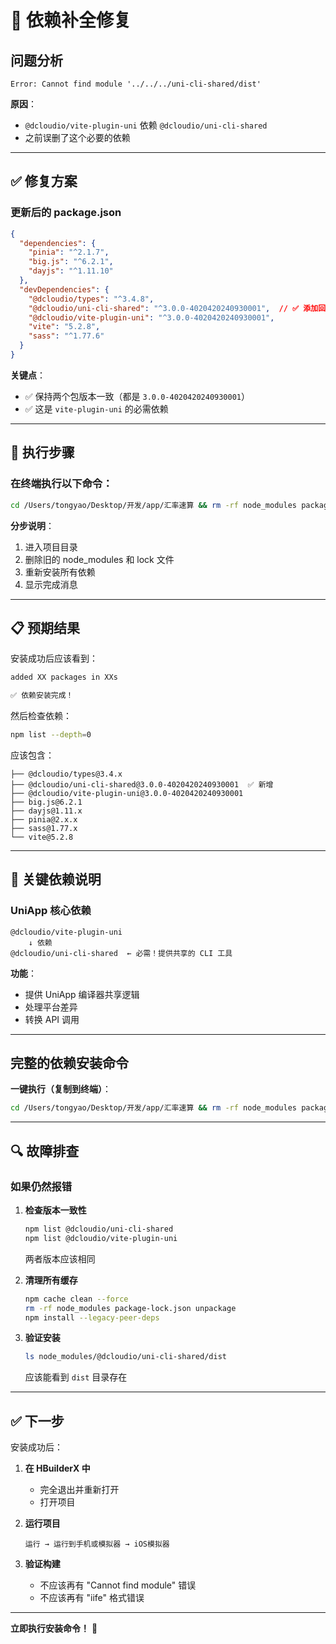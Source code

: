 # 🔧 依赖补全修复

## 问题分析

```
Error: Cannot find module '../../../uni-cli-shared/dist'
```

**原因**：
- `@dcloudio/vite-plugin-uni` 依赖 `@dcloudio/uni-cli-shared`
- 之前误删了这个必要的依赖

---

## ✅ 修复方案

### 更新后的 package.json

```json
{
  "dependencies": {
    "pinia": "^2.1.7",
    "big.js": "^6.2.1",
    "dayjs": "^1.11.10"
  },
  "devDependencies": {
    "@dcloudio/types": "^3.4.8",
    "@dcloudio/uni-cli-shared": "^3.0.0-4020420240930001",  // ✅ 添加回来
    "@dcloudio/vite-plugin-uni": "^3.0.0-4020420240930001",
    "vite": "5.2.8",
    "sass": "^1.77.6"
  }
}
```

**关键点**：
- ✅ 保持两个包版本一致（都是 `3.0.0-4020420240930001`）
- ✅ 这是 `vite-plugin-uni` 的必需依赖

---

## 🚀 执行步骤

### 在终端执行以下命令：

```bash
cd /Users/tongyao/Desktop/开发/app/汇率速算 && rm -rf node_modules package-lock.json && npm install --legacy-peer-deps && echo "✅ 依赖安装完成！"
```

**分步说明**：
1. 进入项目目录
2. 删除旧的 node_modules 和 lock 文件
3. 重新安装所有依赖
4. 显示完成消息

---

## 📋 预期结果

安装成功后应该看到：

```bash
added XX packages in XXs

✅ 依赖安装完成！
```

然后检查依赖：
```bash
npm list --depth=0
```

应该包含：
```
├── @dcloudio/types@3.4.x
├── @dcloudio/uni-cli-shared@3.0.0-4020420240930001  ✅ 新增
├── @dcloudio/vite-plugin-uni@3.0.0-4020420240930001
├── big.js@6.2.1
├── dayjs@1.11.x
├── pinia@2.x.x
├── sass@1.77.x
└── vite@5.2.8
```

---

## 🎯 关键依赖说明

### UniApp 核心依赖
```
@dcloudio/vite-plugin-uni
    ↓ 依赖
@dcloudio/uni-cli-shared  ← 必需！提供共享的 CLI 工具
```

**功能**：
- 提供 UniApp 编译器共享逻辑
- 处理平台差异
- 转换 API 调用

---

## 完整的依赖安装命令

**一键执行（复制到终端）**：
```bash
cd /Users/tongyao/Desktop/开发/app/汇率速算 && rm -rf node_modules package-lock.json && npm install --legacy-peer-deps && echo "✅ 完成！现在可以在 HBuilderX 中运行了"
```

---

## 🔍 故障排查

### 如果仍然报错

1. **检查版本一致性**
   ```bash
   npm list @dcloudio/uni-cli-shared
   npm list @dcloudio/vite-plugin-uni
   ```
   两者版本应该相同

2. **清理所有缓存**
   ```bash
   npm cache clean --force
   rm -rf node_modules package-lock.json unpackage
   npm install --legacy-peer-deps
   ```

3. **验证安装**
   ```bash
   ls node_modules/@dcloudio/uni-cli-shared/dist
   ```
   应该能看到 `dist` 目录存在

---

## ✅ 下一步

安装成功后：

1. **在 HBuilderX 中**
   - 完全退出并重新打开
   - 打开项目

2. **运行项目**
   ```
   运行 → 运行到手机或模拟器 → iOS模拟器
   ```

3. **验证构建**
   - 不应该再有 "Cannot find module" 错误
   - 不应该再有 "iife" 格式错误

---

**立即执行安装命令！** 🚀

